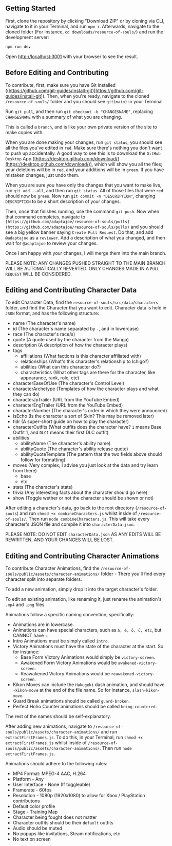 ## Getting Started

First, clone the repository by clicking "Download ZIP" or by cloning via CLI, navigate to it in your Terminal, and run `npm i`. Afterwards, navigate to the cloned folder (For instance, `cd downloads/resource-of-souls/`) and run the development server:

```bash
npm run dev
```

Open [http://localhost:3001](http://localhost:3001) with your browser to see the result.

## Before Editing and Contributing

To contribute, first, make sure you have Git installed ((https://github.com/git-guides/install-git)[https://github.com/git-guides/install-git]). Then, when you're ready, navigate to the cloned `/resource-of-souls/` folder and you should see `git(main)` in your Terminal.

Run `git pull`, and then run `git checkout -b "CHANGESNAME"`, replacing `CHANGESNAME` with a summary of what you are changing.

This is called a `branch`, and is like your own private version of the site to make copies with.

When you are done making your changes, run `git status`; you should see all the files you've edited in `red`. Make sure there's nothing you don't want to push up accidentally. A good way to see this is to download the `GitHub Desktop` App ([https://desktop.github.com/download/](https://desktop.github.com/download/)), which will show you all the files; your deletions will be in `red`, and your additions will be in `green`. If you have mistaken changes, just undo them.

When you are sure you have only the changes that you want to make live, run `git add --all`, and then run `git status`. All of those files that were `red` should now be `green`. Now run `git commit -m "DESCRIPTION"`, changing `DESCRIPTION` to be a short description of your changes.

Then, once that finishes running, use the command `git push`. Now when that command completes, navigate to `[https://github.com/adaptajoe/resource-of-souls/pulls](https://github.com/adaptajoe/resource-of-souls/pulls)` and you should see a big yellow banner saying `Create Pull Request`. Do that, and add `@adaptajoe` as a `reviewer`. Add a description of what you changed, and then wait for `@adaptajoe` to review your changes.

Once I am happy with your changes, I will merge them into the main branch.

PLEASE NOTE: ANY CHANGES PUSHED STRAIGHT TO THE MAIN BRANCH WILL BE AUTOMATICALLY REVERTED. ONLY CHANGES MADE IN A `PULL REQUEST` WILL BE CONSIDERED.

## Editing and Contributing Character Data

To edit Character Data, find the `resource-of-souls/src/data/characters` folder, and find the Character that you want to edit. Character data is held in `JSON` format, and has the following structure:

- name (The character's name)
- id (The character's name separated by `-`, and in lowercase)
- race (The character's race/s)
- quote (A quote used by the character from the Manga)
- description (A description of how the character plays)
- tags
  - affiliations (What factions is this character affiliated with)
  - relationships (What's this character's relationship to Ichigo?)
  - abilities (What can this character do?)
  - characteristics (What other tags are there for the character, like appearance, rank, role, etc)
- characterEaseOfUse (The character's Control Level)
- characterArchetype (Templates of how the character plays and what they can do)
- characterJpTrailer (URL from the YouTube Embed)
- characterEngTrailer (URL from the YouTube Embed)
- characterNumber (The character's order in which they were announced)
- isEcho (Is the character a sort of Skin? This may be removed later)
- tldr (A super-short guide on how to play the character)
- characterOutfits (What outfits does the character have? `1` means Base Outfit 1, and `DLC1` means their first DLC outfit)
- abilities
  - abilityName (The character's ability name)
  - abilityQuote (The character's ability release quote)
  - abilityQuoteTemplate (The pattern that the two fields above should follow for formatting)
- moves (Very complex; I advise you just look at the data and try learn from there)
  - base
  - etc
- stats (The character's stats)
- trivia (Any interesting facts about the character should go here)
- show (Toggle wether or not the character should be shown or not)

After editing a character's data, go back to the root directory (`/resource-of-souls`) and run `chmod +x combineCharacters.js` whilst inside of `/resource-of-souls/`. Then run `node combineCharacters.js`. This will take every character's JSON file and compile it into `characterData.json`.

PLEASE NOTE: DO NOT EDIT `characterData.json` AS ANY EDITS WILL BE REWRITTEN, AND YOUR CHANGES WILL BE LOST.

## Editing and Contributing Character Animations

To contribute Character Animations, find the `/resource-of-souls/public/assets/character-animations/` folder - There you'll find every character split into separate folders.

To add a new animation, simply drop it into the target character's folder.

To edit an existing animation, like renaming it, just rename the animation's `.mp4` and `.png` files.

Animations follow a specific naming convention; specifically:

- Animations are in lowercase.
- Animations can have special characters, such as `á, é, ō, ū, etc`, but CANNOT have `:`.
- Intro Animations must be simply called `intro`.
- Victory Animations must have the state of the character at the start. So for instance:
  - Base Form Victory Animations would simply be `victory-screen`.
  - Awakened Form Victory Animations would be `awakened-victory-screen`.
  - Reawakened Victory Animations would be `reawakened-victory-screen`.
- Kikon Moves can include the `Hakugeki` dash animation, and should have `-kikon-move` at the end of the file name. So for instance, `slash-kikon-move`.
- Guard Break animations should be called `guard-broken`.
- Perfect Hoho Counter animations should be called `being-countered`.

The rest of the names should be self-explanatory.

After adding new animations, navigate to `/resource-of-souls/public/assets/character-animations/` and run `extractFirstFrames.js`. To do this, in your Terminal, run `chmod +x extractFirstFrames.js` whilst inside of `/resource-of-souls/public/assets/character-animations/`. Then run `node extractFirstFrames.js`.

Animations should adhere to the following rules:

- MP4 Format: MPEG-4 AAC, H.264
- Platform - Any
- User Interface - None (If toggleable)
- Framerate - 60fps
- Resolution - 1080p (1920x1080) to allow for Xbox / PlayStation contributons
- Default color profile
- Stage - Training Map
- Character being fought does not matter
- Character outfits should be their `default` outfits
- Audio should be muted
- No popups like invitations, Steam notifications, etc
- No text on screen
